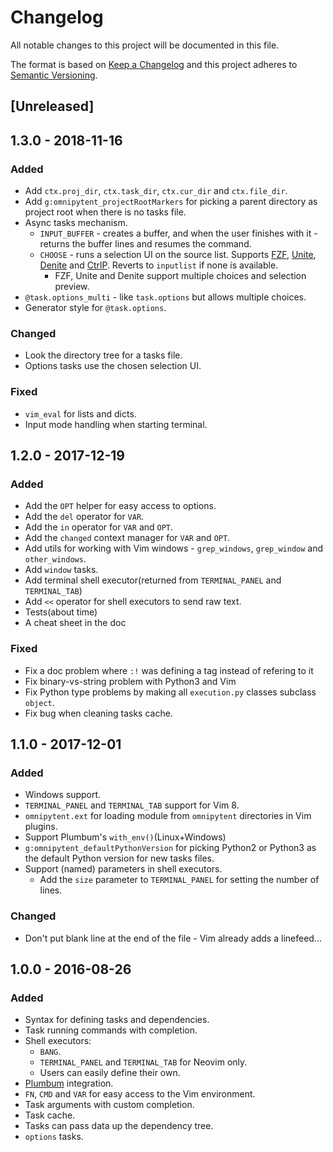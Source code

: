 # Changelog
All notable changes to this project will be documented in this file.

The format is based on [Keep a Changelog](http://keepachangelog.com/en/1.0.0/)
and this project adheres to [Semantic Versioning](http://semver.org/spec/v2.0.0.html).

## [Unreleased]

## 1.3.0 - 2018-11-16
### Added
- Add `ctx.proj_dir`, `ctx.task_dir`, `ctx.cur_dir` and `ctx.file_dir`.
- Add `g:omnipytent_projectRootMarkers` for picking a parent directory as
  project root when there is no tasks file.
- Async tasks mechanism.
  - `INPUT_BUFFER` - creates a buffer, and when the user finishes with it -
    returns the buffer lines and resumes the command.
  - `CHOOSE` - runs a selection UI on the source list. Supports
    [FZF](https://github.com/junegunn/fzf),
    [Unite](https://github.com/Shougo/unite.vim),
    [Denite](https://github.com/Shougo/denite.nvim) and
    [CtrlP](https://github.com/ctrlpvim/ctrlp.vim). Reverts to `inputlist` if
    none is available.
    - FZF, Unite and Denite support multiple choices and selection preview.
- `@task.options_multi` - like `task.options` but allows multiple choices.
- Generator style for `@task.options`.

### Changed
- Look the directory tree for a tasks file.
- Options tasks use the chosen selection UI.

### Fixed
- `vim_eval` for lists and dicts.
- Input mode handling when starting terminal.

## 1.2.0 - 2017-12-19
### Added
- Add the `OPT` helper for easy access to options.
- Add the `del` operator for `VAR`.
- Add the `in` operator for `VAR` and `OPT`.
- Add the `changed` context manager for `VAR` and `OPT`.
- Add utils for working with Vim windows - `grep_windows`, `grep_window` and
  `other_windows`.
- Add `window` tasks.
- Add terminal shell executor(returned from `TERMINAL_PANEL` and
  `TERMINAL_TAB`)
- Add `<<` operator for shell executors to send raw text.
- Tests(about time)
- A cheat sheet in the doc

### Fixed
- Fix a doc problem where `:!` was defining a tag instead of refering to it
- Fix binary-vs-string problem with Python3 and Vim
- Fix Python type problems by making all `execution.py` classes subclass
  `object`.
- Fix bug when cleaning tasks cache.

## 1.1.0 - 2017-12-01
### Added
- Windows support.
- `TERMINAL_PANEL` and `TERMINAL_TAB` support for Vim 8.
- `omnipytent.ext` for loading module from `omnipytent` directories in Vim plugins.
- Support Plumbum's `with_env()`(Linux+Windows)
- `g:omnipytent_defaultPythonVersion` for picking Python2 or Python3 as the
  default Python version for new tasks files.
- Support (named) parameters in shell executors.
  - Add the `size` parameter to `TERMINAL_PANEL` for setting the number of lines.

### Changed
- Don't put blank line at the end of the file - Vim already adds a linefeed...

## 1.0.0 - 2016-08-26
### Added
- Syntax for defining tasks and dependencies.
- Task running commands with completion.
- Shell executors:
  - `BANG`.
  - `TERMINAL_PANEL` and `TERMINAL_TAB` for Neovim only.
  - Users can easily define their own.
- [Plumbum](https://plumbum.readthedocs.io) integration.
- `FN`, `CMD` and `VAR` for easy access to the Vim environment.
- Task arguments with custom completion.
- Task cache.
- Tasks can pass data up the dependency tree.
- `options` tasks.
